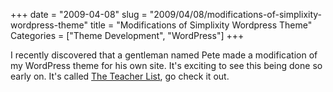 +++
date = "2009-04-08"
slug = "2009/04/08/modifications-of-simplixity-wordpress-theme"
title = "Modifications of Simplixity Wordpress Theme"
Categories = ["Theme Development", "WordPress"]
+++

I recently discovered that a gentleman named Pete made a modification of my WordPress theme for his own site. It's exciting to see this being done so early on. It's called [The Teacher List](http://www.theteacherlist.ca/), go check it out.
